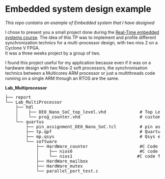 # Embedded system design example

*This repo contains an example of Embedded system that I have designed*

I chose to present you a small project done during the [Real-Time embedded systems course](http://edu.epfl.ch/coursebook/fr/real-time-embedded-systems-CS-476). 
The idea of this TP was to implement and profile different synchronization technics for a multi-processor design, with two nios 2 on a Cyclone V FPGA.  
It was a three weeks project by a group of two.

I found this project useful for my application because even if it was on a hardware design with two Nios-2 soft processors, the synchronisation technics between a Multicores ARM processor or just a multithreads code running on a single ARM through an RTOS are the same.


**Lab_Multiprocessor** <br />
<pre>
├── report                              
└── Lab_MultiProcessor                 
    ├── hdl 
    │    ├── DE0_Nano_SoC_top_level.vhd             # Top Level hardware entity
    │    └── prog_counter.vhd                       # custom parallele port design 
    └── quartus
        ├── pin_assignment_DE0_Nano_SoC.tcl         # pin assignement for the board 
        ├── tp.qpf                                  # Quartus project file
        ├── mp.qsys                                 # Qsys entity
        └── software
            ├── HardWare_counter                    #C Code of the project, classified by synchronization type
            │    ├── nios0                          #C code for the first Nios 
            │    └── nios1                         #C code for the second Nios
            ├── HardWare_mailbox
            ├── HardWare_mutex
            └── parallel_port_test.c
 </pre>
